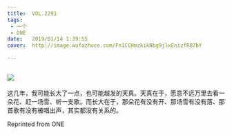 ```yaml
---
title:	VOL.2291
tags:
 - 一个
 - ONE
date:	2019/01/14 1:39:55
cover:	http://image.wufazhuce.com/Fn1CCHmzkikNbg9jlxEnizfR87bY

---
```

![](http://image.wufazhuce.com/Fn1CCHmzkikNbg9jlxEnizfR87bY)
---

这几年，我可能长大了一点，也可能越发的天真。天真在于，愿意不远万里去看一朵花、赶一场雪、听一支歌。而长大在于，那朵花有没有开、那场雪有没有落、那首歌有没有被唱出声，其实都没有关系的。
 
Reprinted from ONE
